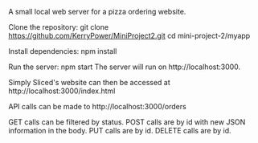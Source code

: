 A small local web server for a pizza ordering website. 

Clone the repository:
    git clone https://github.com/KerryPower/MiniProject2.git
        cd mini-project-2/myapp

Install dependencies:
    npm install

Run the server:
    npm start
        The server will run on http://localhost:3000.

Simply Sliced's website can then be accessed at http://localhost:3000/index.html

API calls can be made to http://localhost:3000/orders

GET calls can be filtered by status.
POST calls are by id with new JSON information in the body. 
PUT calls are by id.
DELETE calls are by id.
